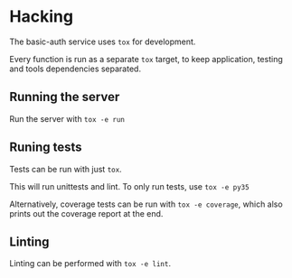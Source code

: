 # Hacking

The basic-auth service uses `tox` for development.

Every function is run as a separate `tox` target, to keep application, testing
and tools dependencies separated.

## Running the server

Run the server with `tox -e run`


## Runing tests

Tests can be run with just `tox`.

This will run unittests and lint. To only run tests, use `tox -e py35`

Alternatively, coverage tests can be run with `tox -e coverage`, which also
prints out the coverage report at the end.


## Linting

Linting can be performed with `tox -e lint`.
